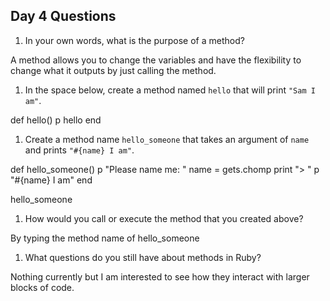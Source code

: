 ## Day 4 Questions

1. In your own words, what is the purpose of a method?

A method allows you to change the variables and have the flexibility to change what it outputs by just calling the method.

1. In the space below, create a method named `hello` that will print `"Sam I am"`.

def hello()
  p hello
end

1. Create a method name `hello_someone` that takes an argument of `name` and prints `"#{name} I am"`.

def hello_someone()
  p "Please name me: "
  name = gets.chomp
  print "> "
  p "#{name} I am"
end

hello_someone


1. How would you call or execute the method that you created above?

By typing the method name of hello_someone

1. What questions do you still have about methods in Ruby?

Nothing currently but I am interested to see how they interact with larger blocks of code.
